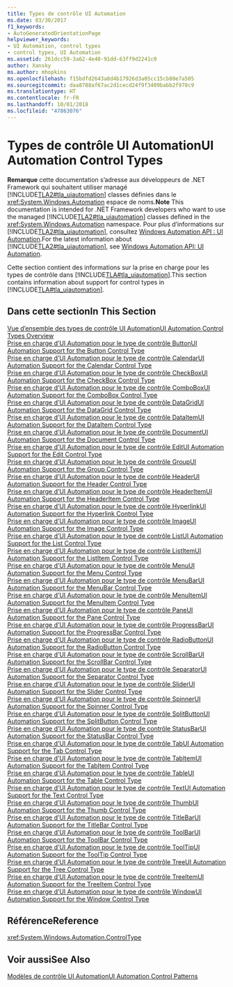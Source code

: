 ```yaml
---
title: Types de contrôle UI Automation
ms.date: 03/30/2017
f1_keywords:
- AutoGeneratedOrientationPage
helpviewer_keywords:
- UI Automation, control types
- control types, UI Automation
ms.assetid: 261dcc59-3a62-4e40-91dd-63ff9d2241c0
author: Xansky
ms.author: mhopkins
ms.openlocfilehash: f15bdfd2643a8d4b17926d3a05cc15cb80e7a505
ms.sourcegitcommit: daa8788af67ac2d1cecd24f9f3409babb2f978c9
ms.translationtype: HT
ms.contentlocale: fr-FR
ms.lasthandoff: 10/01/2018
ms.locfileid: "47863076"
---
```

# <a name="ui-automation-control-types"></a><span data-ttu-id="4630b-102">Types de contrôle UI Automation</span><span class="sxs-lookup"><span data-stu-id="4630b-102">UI Automation Control Types</span></span>
<span data-ttu-id="4630b-103">**Remarque** cette documentation s’adresse aux développeurs de .NET Framework qui souhaitent utiliser managé [!INCLUDE[TLA2#tla_uiautomation](../../../includes/tla2sharptla-uiautomation-md.md)] classes définies dans le <xref:System.Windows.Automation> espace de noms.</span><span class="sxs-lookup"><span data-stu-id="4630b-103">**Note** This documentation is intended for .NET Framework developers who want to use the managed [!INCLUDE[TLA2#tla_uiautomation](../../../includes/tla2sharptla-uiautomation-md.md)] classes defined in the <xref:System.Windows.Automation> namespace.</span></span> <span data-ttu-id="4630b-104">Pour plus d’informations sur [!INCLUDE[TLA2#tla_uiautomation](../../../includes/tla2sharptla-uiautomation-md.md)], consultez [Windows Automation API : UI Automation](https://go.microsoft.com/fwlink/?LinkID=156746).</span><span class="sxs-lookup"><span data-stu-id="4630b-104">For the latest information about [!INCLUDE[TLA2#tla_uiautomation](../../../includes/tla2sharptla-uiautomation-md.md)], see [Windows Automation API: UI Automation](https://go.microsoft.com/fwlink/?LinkID=156746).</span></span>  
  
 <span data-ttu-id="4630b-105">Cette section contient des informations sur la prise en charge pour les types de contrôle dans [!INCLUDE[TLA#tla_uiautomation](../../../includes/tlasharptla-uiautomation-md.md)].</span><span class="sxs-lookup"><span data-stu-id="4630b-105">This section contains information about support for control types in [!INCLUDE[TLA#tla_uiautomation](../../../includes/tlasharptla-uiautomation-md.md)].</span></span>  
  
## <a name="in-this-section"></a><span data-ttu-id="4630b-106">Dans cette section</span><span class="sxs-lookup"><span data-stu-id="4630b-106">In This Section</span></span>  
 [<span data-ttu-id="4630b-107">Vue d’ensemble des types de contrôle UI Automation</span><span class="sxs-lookup"><span data-stu-id="4630b-107">UI Automation Control Types Overview</span></span>](../../../docs/framework/ui-automation/ui-automation-control-types-overview.md)  
 [<span data-ttu-id="4630b-108">Prise en charge d’UI Automation pour le type de contrôle Button</span><span class="sxs-lookup"><span data-stu-id="4630b-108">UI Automation Support for the Button Control Type</span></span>](../../../docs/framework/ui-automation/ui-automation-support-for-the-button-control-type.md)  
 [<span data-ttu-id="4630b-109">Prise en charge d’UI Automation pour le type de contrôle Calendar</span><span class="sxs-lookup"><span data-stu-id="4630b-109">UI Automation Support for the Calendar Control Type</span></span>](../../../docs/framework/ui-automation/ui-automation-support-for-the-calendar-control-type.md)  
 [<span data-ttu-id="4630b-110">Prise en charge d’UI Automation pour le type de contrôle CheckBox</span><span class="sxs-lookup"><span data-stu-id="4630b-110">UI Automation Support for the CheckBox Control Type</span></span>](../../../docs/framework/ui-automation/ui-automation-support-for-the-checkbox-control-type.md)  
 [<span data-ttu-id="4630b-111">Prise en charge d’UI Automation pour le type de contrôle ComboBox</span><span class="sxs-lookup"><span data-stu-id="4630b-111">UI Automation Support for the ComboBox Control Type</span></span>](../../../docs/framework/ui-automation/ui-automation-support-for-the-combobox-control-type.md)  
 [<span data-ttu-id="4630b-112">Prise en charge d’UI Automation pour le type de contrôle DataGrid</span><span class="sxs-lookup"><span data-stu-id="4630b-112">UI Automation Support for the DataGrid Control Type</span></span>](../../../docs/framework/ui-automation/ui-automation-support-for-the-datagrid-control-type.md)  
 [<span data-ttu-id="4630b-113">Prise en charge d’UI Automation pour le type de contrôle DataItem</span><span class="sxs-lookup"><span data-stu-id="4630b-113">UI Automation Support for the DataItem Control Type</span></span>](../../../docs/framework/ui-automation/ui-automation-support-for-the-dataitem-control-type.md)  
 [<span data-ttu-id="4630b-114">Prise en charge d’UI Automation pour le type de contrôle Document</span><span class="sxs-lookup"><span data-stu-id="4630b-114">UI Automation Support for the Document Control Type</span></span>](../../../docs/framework/ui-automation/ui-automation-support-for-the-document-control-type.md)  
 [<span data-ttu-id="4630b-115">Prise en charge d’UI Automation pour le type de contrôle Edit</span><span class="sxs-lookup"><span data-stu-id="4630b-115">UI Automation Support for the Edit Control Type</span></span>](../../../docs/framework/ui-automation/ui-automation-support-for-the-edit-control-type.md)  
 [<span data-ttu-id="4630b-116">Prise en charge d’UI Automation pour le type de contrôle Group</span><span class="sxs-lookup"><span data-stu-id="4630b-116">UI Automation Support for the Group Control Type</span></span>](../../../docs/framework/ui-automation/ui-automation-support-for-the-group-control-type.md)  
 [<span data-ttu-id="4630b-117">Prise en charge d’UI Automation pour le type de contrôle Header</span><span class="sxs-lookup"><span data-stu-id="4630b-117">UI Automation Support for the Header Control Type</span></span>](../../../docs/framework/ui-automation/ui-automation-support-for-the-header-control-type.md)  
 [<span data-ttu-id="4630b-118">Prise en charge d’UI Automation pour le type de contrôle HeaderItem</span><span class="sxs-lookup"><span data-stu-id="4630b-118">UI Automation Support for the HeaderItem Control Type</span></span>](../../../docs/framework/ui-automation/ui-automation-support-for-the-headeritem-control-type.md)  
 [<span data-ttu-id="4630b-119">Prise en charge d’UI Automation pour le type de contrôle Hyperlink</span><span class="sxs-lookup"><span data-stu-id="4630b-119">UI Automation Support for the Hyperlink Control Type</span></span>](../../../docs/framework/ui-automation/ui-automation-support-for-the-hyperlink-control-type.md)  
 [<span data-ttu-id="4630b-120">Prise en charge d’UI Automation pour le type de contrôle Image</span><span class="sxs-lookup"><span data-stu-id="4630b-120">UI Automation Support for the Image Control Type</span></span>](../../../docs/framework/ui-automation/ui-automation-support-for-the-image-control-type.md)  
 [<span data-ttu-id="4630b-121">Prise en charge d’UI Automation pour le type de contrôle List</span><span class="sxs-lookup"><span data-stu-id="4630b-121">UI Automation Support for the List Control Type</span></span>](../../../docs/framework/ui-automation/ui-automation-support-for-the-list-control-type.md)  
 [<span data-ttu-id="4630b-122">Prise en charge d’UI Automation pour le type de contrôle ListItem</span><span class="sxs-lookup"><span data-stu-id="4630b-122">UI Automation Support for the ListItem Control Type</span></span>](../../../docs/framework/ui-automation/ui-automation-support-for-the-listitem-control-type.md)  
 [<span data-ttu-id="4630b-123">Prise en charge d’UI Automation pour le type de contrôle Menu</span><span class="sxs-lookup"><span data-stu-id="4630b-123">UI Automation Support for the Menu Control Type</span></span>](../../../docs/framework/ui-automation/ui-automation-support-for-the-menu-control-type.md)  
 [<span data-ttu-id="4630b-124">Prise en charge d’UI Automation pour le type de contrôle MenuBar</span><span class="sxs-lookup"><span data-stu-id="4630b-124">UI Automation Support for the MenuBar Control Type</span></span>](../../../docs/framework/ui-automation/ui-automation-support-for-the-menubar-control-type.md)  
 [<span data-ttu-id="4630b-125">Prise en charge d’UI Automation pour le type de contrôle MenuItem</span><span class="sxs-lookup"><span data-stu-id="4630b-125">UI Automation Support for the MenuItem Control Type</span></span>](../../../docs/framework/ui-automation/ui-automation-support-for-the-menuitem-control-type.md)  
 [<span data-ttu-id="4630b-126">Prise en charge d’UI Automation pour le type de contrôle Pane</span><span class="sxs-lookup"><span data-stu-id="4630b-126">UI Automation Support for the Pane Control Type</span></span>](../../../docs/framework/ui-automation/ui-automation-support-for-the-pane-control-type.md)  
 [<span data-ttu-id="4630b-127">Prise en charge d’UI Automation pour le type de contrôle ProgressBar</span><span class="sxs-lookup"><span data-stu-id="4630b-127">UI Automation Support for the ProgressBar Control Type</span></span>](../../../docs/framework/ui-automation/ui-automation-support-for-the-progressbar-control-type.md)  
 [<span data-ttu-id="4630b-128">Prise en charge d’UI Automation pour le type de contrôle RadioButton</span><span class="sxs-lookup"><span data-stu-id="4630b-128">UI Automation Support for the RadioButton Control Type</span></span>](../../../docs/framework/ui-automation/ui-automation-support-for-the-radiobutton-control-type.md)  
 [<span data-ttu-id="4630b-129">Prise en charge d’UI Automation pour le type de contrôle ScrollBar</span><span class="sxs-lookup"><span data-stu-id="4630b-129">UI Automation Support for the ScrollBar Control Type</span></span>](../../../docs/framework/ui-automation/ui-automation-support-for-the-scrollbar-control-type.md)  
 [<span data-ttu-id="4630b-130">Prise en charge d’UI Automation pour le type de contrôle Separator</span><span class="sxs-lookup"><span data-stu-id="4630b-130">UI Automation Support for the Separator Control Type</span></span>](../../../docs/framework/ui-automation/ui-automation-support-for-the-separator-control-type.md)  
 [<span data-ttu-id="4630b-131">Prise en charge d’UI Automation pour le type de contrôle Slider</span><span class="sxs-lookup"><span data-stu-id="4630b-131">UI Automation Support for the Slider Control Type</span></span>](../../../docs/framework/ui-automation/ui-automation-support-for-the-slider-control-type.md)  
 [<span data-ttu-id="4630b-132">Prise en charge d’UI Automation pour le type de contrôle Spinner</span><span class="sxs-lookup"><span data-stu-id="4630b-132">UI Automation Support for the Spinner Control Type</span></span>](../../../docs/framework/ui-automation/ui-automation-support-for-the-spinner-control-type.md)  
 [<span data-ttu-id="4630b-133">Prise en charge d’UI Automation pour le type de contrôle SplitButton</span><span class="sxs-lookup"><span data-stu-id="4630b-133">UI Automation Support for the SplitButton Control Type</span></span>](../../../docs/framework/ui-automation/ui-automation-support-for-the-splitbutton-control-type.md)  
 [<span data-ttu-id="4630b-134">Prise en charge d’UI Automation pour le type de contrôle StatusBar</span><span class="sxs-lookup"><span data-stu-id="4630b-134">UI Automation Support for the StatusBar Control Type</span></span>](../../../docs/framework/ui-automation/ui-automation-support-for-the-statusbar-control-type.md)  
 [<span data-ttu-id="4630b-135">Prise en charge d’UI Automation pour le type de contrôle Tab</span><span class="sxs-lookup"><span data-stu-id="4630b-135">UI Automation Support for the Tab Control Type</span></span>](../../../docs/framework/ui-automation/ui-automation-support-for-the-tab-control-type.md)  
 [<span data-ttu-id="4630b-136">Prise en charge d’UI Automation pour le type de contrôle TabItem</span><span class="sxs-lookup"><span data-stu-id="4630b-136">UI Automation Support for the TabItem Control Type</span></span>](../../../docs/framework/ui-automation/ui-automation-support-for-the-tabitem-control-type.md)  
 [<span data-ttu-id="4630b-137">Prise en charge d’UI Automation pour le type de contrôle Table</span><span class="sxs-lookup"><span data-stu-id="4630b-137">UI Automation Support for the Table Control Type</span></span>](../../../docs/framework/ui-automation/ui-automation-support-for-the-table-control-type.md)  
 [<span data-ttu-id="4630b-138">Prise en charge d’UI Automation pour le type de contrôle Text</span><span class="sxs-lookup"><span data-stu-id="4630b-138">UI Automation Support for the Text Control Type</span></span>](../../../docs/framework/ui-automation/ui-automation-support-for-the-text-control-type.md)  
 [<span data-ttu-id="4630b-139">Prise en charge d’UI Automation pour le type de contrôle Thumb</span><span class="sxs-lookup"><span data-stu-id="4630b-139">UI Automation Support for the Thumb Control Type</span></span>](../../../docs/framework/ui-automation/ui-automation-support-for-the-thumb-control-type.md)  
 [<span data-ttu-id="4630b-140">Prise en charge d’UI Automation pour le type de contrôle TitleBar</span><span class="sxs-lookup"><span data-stu-id="4630b-140">UI Automation Support for the TitleBar Control Type</span></span>](../../../docs/framework/ui-automation/ui-automation-support-for-the-titlebar-control-type.md)  
 [<span data-ttu-id="4630b-141">Prise en charge d’UI Automation pour le type de contrôle ToolBar</span><span class="sxs-lookup"><span data-stu-id="4630b-141">UI Automation Support for the ToolBar Control Type</span></span>](../../../docs/framework/ui-automation/ui-automation-support-for-the-toolbar-control-type.md)  
 [<span data-ttu-id="4630b-142">Prise en charge d’UI Automation pour le type de contrôle ToolTip</span><span class="sxs-lookup"><span data-stu-id="4630b-142">UI Automation Support for the ToolTip Control Type</span></span>](../../../docs/framework/ui-automation/ui-automation-support-for-the-tooltip-control-type.md)  
 [<span data-ttu-id="4630b-143">Prise en charge d’UI Automation pour le type de contrôle Tree</span><span class="sxs-lookup"><span data-stu-id="4630b-143">UI Automation Support for the Tree Control Type</span></span>](../../../docs/framework/ui-automation/ui-automation-support-for-the-tree-control-type.md)  
 [<span data-ttu-id="4630b-144">Prise en charge d’UI Automation pour le type de contrôle TreeItem</span><span class="sxs-lookup"><span data-stu-id="4630b-144">UI Automation Support for the TreeItem Control Type</span></span>](../../../docs/framework/ui-automation/ui-automation-support-for-the-treeitem-control-type.md)  
 [<span data-ttu-id="4630b-145">Prise en charge d’UI Automation pour le type de contrôle Window</span><span class="sxs-lookup"><span data-stu-id="4630b-145">UI Automation Support for the Window Control Type</span></span>](../../../docs/framework/ui-automation/ui-automation-support-for-the-window-control-type.md)  
  
## <a name="reference"></a><span data-ttu-id="4630b-146">Référence</span><span class="sxs-lookup"><span data-stu-id="4630b-146">Reference</span></span>  
 <xref:System.Windows.Automation.ControlType>  
  
## <a name="see-also"></a><span data-ttu-id="4630b-147">Voir aussi</span><span class="sxs-lookup"><span data-stu-id="4630b-147">See Also</span></span>  
 [<span data-ttu-id="4630b-148">Modèles de contrôle UI Automation</span><span class="sxs-lookup"><span data-stu-id="4630b-148">UI Automation Control Patterns</span></span>](../../../docs/framework/ui-automation/ui-automation-control-patterns.md)
